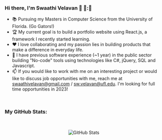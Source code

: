 ### Hi there, I'm Swaathi Velavan 👋 :wave::&#127998;

- :books: Pursuing my Masters in Computer Science from the University of Florida. (Go Gators!)
- :trophy: My current goal is to build a portfolio website using React.js, a framework I recently started learning.
- :hearts: I love collaborating and my passion lies in building products that make a difference in everyday life. 
- :office: I have previous software experience (~1 year) in the public sector building "No-code" tools using technologies like C#, jQuery, SQL and Javascript.
- 📫 If you would like to work with me on an interesting project or would like to discuss job opportunities with me, reach me at swaathivelavan@gmail.com / sw.velavan@ufl.edu. I'm looking for full time opportunities in 2023! 

<br/>

### My GitHub Stats:
<br/>

<div align="center">
  
<img src="https://github-readme-streak-stats.herokuapp.com/?user=swaathivelavan" alt="GitHub Stats" /> <br/><br/>
  
</div>


<!--
**swaathivelavan/swaathivelavan** is a ✨ _special_ ✨ repository because its `README.md` (this file) appears on your GitHub profile.

Here are some ideas to get you started:

- 🔭 I’m currently working on ...
- 🌱 I’m currently learning ...
- 👯 I’m looking to collaborate on ...
- 🤔 I’m looking for help with ...
- 💬 Ask me about ...
- 📫 How to reach me: ...
- 😄 Pronouns: ...
- ⚡ Fun fact: ...
-->
